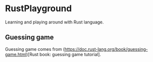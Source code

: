# RustPlayground
Learning and playing around with Rust language.

## Guessing game
Guessing game comes from (https://doc.rust-lang.org/book/guessing-game.html)[Rust book: guessing game tutorial].
